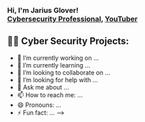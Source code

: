 <h3>Hi, I'm Jarius Glover! <br/><a href="https://github.com/joshmadakor1"></a> <a 
href="https://www.linkedin.com/in/jarius-g-299730aa/">Cybersecurity Professional</a>, <a
href="https://www.youtube.com/watch?v=9vJMMbkgN9Q&t=112s">YouTuber</a></h1>

<h2>👨‍💻 Cyber Security Projects:</h2>



[youtube]: https://www.youtube.com/watch?v=9vJMMbkgN9Q&t=112s
[linkedin]: https://www.linkedin.com/in/jarius-g-299730aa/


- 🔭 I’m currently working on ...
- 🌱 I’m currently learning ...
- 👯 I’m looking to collaborate on ...
- 🤔 I’m looking for help with ...
- 💬 Ask me about ...
- 📫 How to reach me: ...
- 😄 Pronouns: ...
- ⚡ Fun fact: ...
-->
